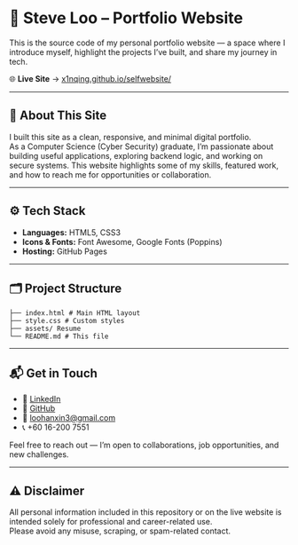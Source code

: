 # 💼 Steve Loo – Portfolio Website

This is the source code of my personal portfolio website — a space where I introduce myself, highlight the projects I’ve built, and share my journey in tech.

🌐 **Live Site** → [x1nqing.github.io/selfwebsite/](https://x1nqing.github.io/selfwebsite/)

---

## 👋 About This Site

I built this site as a clean, responsive, and minimal digital portfolio.  
As a Computer Science (Cyber Security) graduate, I’m passionate about building useful applications, exploring backend logic, and working on secure systems. This website highlights some of my skills, featured work, and how to reach me for opportunities or collaboration.

---

## ⚙️ Tech Stack

- **Languages:** HTML5, CSS3  
- **Icons & Fonts:** Font Awesome, Google Fonts (Poppins)  
- **Hosting:** GitHub Pages

---

## 🗂️ Project Structure

```
├── index.html # Main HTML layout
├── style.css # Custom styles
├── assets/ Resume
└── README.md # This file
```

---

## 📬 Get in Touch

- 🔗 [LinkedIn](https://www.linkedin.com/in/steveloohanxin/)
- 🐙 [GitHub](https://github.com/X1nQing)
- 📧 loohanxin3@gmail.com
- 📞 +60 16-200 7551

Feel free to reach out — I’m open to collaborations, job opportunities, and new challenges.

---

## ⚠️ Disclaimer

All personal information included in this repository or on the live website is intended solely for professional and career-related use.  
Please avoid any misuse, scraping, or spam-related contact.


